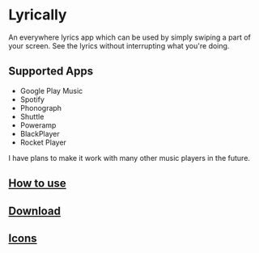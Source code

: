 # Lyrically

An everywhere lyrics app which can be used by simply swiping a part of your screen. See the lyrics without interrupting what you're doing.


## Supported Apps 
* Google Play Music
* Spotify
* Phonograph
* Shuttle
* Poweramp
* BlackPlayer
* Rocket Player




I have plans to make it work with many other music players in the future.



## [How to use](https://www.youtube.com/watch?v=g0XidfCGZHU)

## [Download](https://github.com/shkcodes/Lyrically/releases)

## [Icons](http://www.flaticon.com/)
